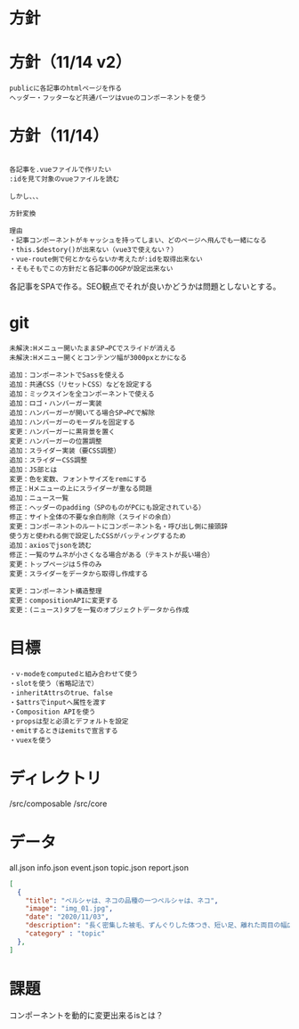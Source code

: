 # 方針

# 方針（11/14 v2）

```
publicに各記事のhtmlページを作る
ヘッダー・フッターなど共通パーツはvueのコンポーネントを使う
```

# 方針（11/14）

```

各記事を.vueファイルで作リたい
:idを見て対象のvueファイルを読む

しかし、、、

方針変換

理由
・記事コンポーネントがキャッシュを持ってしまい、どのページへ飛んでも一緒になる
・this.$destory()が出来ない（vue3で使えない？）
・vue-route側で何とかならないか考えたが:idを取得出来ない
・そもそもでこの方針だと各記事のOGPが設定出来ない

```

各記事をSPAで作る。SEO観点でそれが良いかどうかは問題としないとする。

# git

```
未解決:Hメニュー開いたままSP→PCでスライドが消える
未解決:Hメニュー開くとコンテンツ幅が3000pxとかになる

追加：コンポーネントでSassを使える
追加：共通CSS（リセットCSS）などを設定する
追加：ミックスインを全コンポーネントで使える
追加：ロゴ・ハンバーガー実装
追加：ハンバーガーが開いてる場合SP→PCで解除
追加：ハンバーガーのモーダルを固定する
変更：ハンバーガーに黒背景を置く
変更：ハンバーガーの位置調整
追加：スライダー実装（要CSS調整）
追加：スライダーCSS調整
追加：JS部とは
変更：色を変数、フォントサイズをremにする
修正：Hメニューの上にスライダーが重なる問題
追加：ニュース一覧
修正：ヘッダーのpadding（SPのものがPCにも設定されている）
修正：サイト全体の不要な余白削除（スライドの余白）
変更：コンポーネントのルートにコンポーネント名・呼び出し側に接頭辞
使う方と使われる側で設定したCSSがバッティングするため
追加：axiosでjsonを読む
修正：一覧のサムネが小さくなる場合がある（テキストが長い場合）
変更：トップページは５件のみ
変更：スライダーをデータから取得し作成する

変更：コンポーネント構造整理
変更：compositionAPIに変更する
変更：(ニュース)タブを一覧のオブジェクトデータから作成

```

# 目標

```
・v-modeをcomputedと組み合わせて使う
・slotを使う（省略記法で）
・inheritAttrsのtrue、false
・$attrsでinputへ属性を渡す
・Composition APIを使う
・propsは型と必須とデフォルトを設定
・emitするときはemitsで宣言する
・vuexを使う
```

# ディレクトリ

/src/composable
/src/core

# データ

all.json
info.json
event.json
topic.json
report.json

```json
[
  {
    "title": "ペルシャは、ネコの品種の一つペルシャは、ネコ",
    "image": "img_01.jpg",
    "date": "2020/11/03",
    "description": "長く密集した被毛、ずんぐりした体つき、短い足、離れた両目の幅広の顔といった特徴をもつ。横顔は額、鼻、あごが一直線に並び、起伏の少ない低い鼻を有する。",
    "category" : "topic"
  },
]
```



# 課題

コンポーネントを動的に変更出来るisとは？
